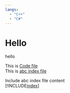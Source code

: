 ```yaml
---
langs: 
  - "C++"
  - "C#"
---
```


# Hello

hello


This is [Code file](~/code.md)  
This is [abc index file](~/abc/index.md)

Include abc index file content  
[!INCLUDE[index](~/abc/index.md)]
